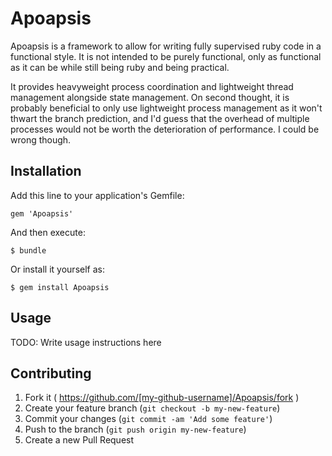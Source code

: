 # Apoapsis

Apoapsis is a framework to allow for writing fully supervised ruby code in a 
functional style.  It is not intended to be purely functional, only as
functional as it can be while still being ruby and being practical.

It provides heavyweight process coordination and lightweight thread
management alongside state management.  On second thought, it is probably
beneficial to only use lightweight process management as it won't thwart the
branch prediction, and I'd guess that the overhead of multiple processes would
not be worth the deterioration of performance.  I could be wrong though.

## Installation

Add this line to your application's Gemfile:

    gem 'Apoapsis'

And then execute:

    $ bundle

Or install it yourself as:

    $ gem install Apoapsis

## Usage

TODO: Write usage instructions here

## Contributing

1. Fork it ( https://github.com/[my-github-username]/Apoapsis/fork )
2. Create your feature branch (`git checkout -b my-new-feature`)
3. Commit your changes (`git commit -am 'Add some feature'`)
4. Push to the branch (`git push origin my-new-feature`)
5. Create a new Pull Request
